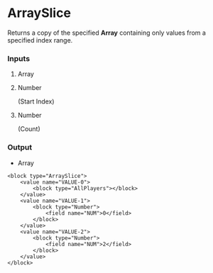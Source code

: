 # ArraySlice

Returns a copy of the specified **Array** containing only values from a specified index range.

### Inputs

1. Array

2. Number

    (Start Index)

3. Number

    (Count)

### Output

-   Array

```blockly
<block type="ArraySlice">
    <value name="VALUE-0">
        <block type="AllPlayers"></block>
    </value>
    <value name="VALUE-1">
        <block type="Number">
            <field name="NUM">0</field>
        </block>
    </value>
    <value name="VALUE-2">
        <block type="Number">
            <field name="NUM">2</field>
        </block>
    </value>
</block>
```
